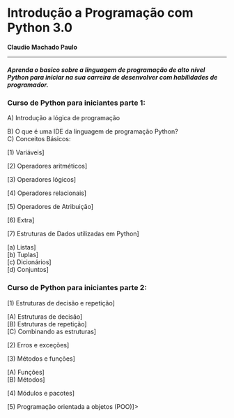 # Introdução a Programação com Python 3.0

**Claudio Machado Paulo**

***

##### Aprenda o basico sobre a linguagem de programação de alto nível Python para iniciar na sua carreira de desenvolver com habilidades de programador.


### Curso de Python para iniciantes parte 1:

A) Introdução a lógica de programação

B) O que é uma IDE da linguagem de programação Python? <br>
C) Conceitos Básicos:

[1) Variáveis] <br>

[2) Operadores aritméticos] <br>

[3) Operadores lógicos] <br>

[4) Operadores relacionais] <br>

[5) Operadores de Atribuição] <br>

[6) Extra] <br>

[7) Estruturas de Dados utilizadas em Python]

   [a) Listas] <br>
   [b) Tuplas] <br>
   [c) Dicionários] <br>
   [d) Conjuntos] <br>


### Curso de Python para iniciantes parte 2:

[1) Estruturas de decisão e repetição] <br>

   [A) Estruturas de decisão]<br>
   [B) Estruturas de repetição]<br>
   [C) Combinando as estruturas]<br>
    
[2) Erros e exceções] <br>
    
[3) Métodos e funções] <br>

   [A) Funções] <br>
   [B) Métodos] <br>

[4) Módulos e pacotes] <br>

[5) Programação orientada a objetos (POO)]>